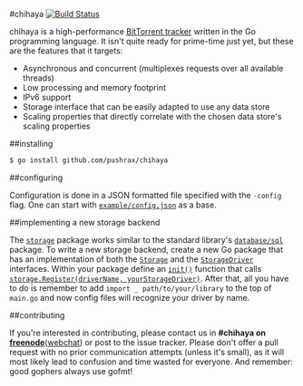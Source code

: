 #chihaya [![Build Status](https://travis-ci.org/pushrax/chihaya.png?branch=master)](https://travis-ci.org/pushrax/chihaya)

chihaya is a high-performance [BitTorrent tracker](http://en.wikipedia.org/wiki/BitTorrent_tracker) written in the Go programming language. It isn't quite ready for prime-time just yet, but these are the features that it targets:

- Asynchronous and concurrent (multiplexes requests over all available threads)
- Low processing and memory footprint
- IPv6 support
- Storage interface that can be easily adapted to use any data store
- Scaling properties that directly correlate with the chosen data store's scaling properties


##installing

```sh
$ go install github.com/pushrax/chihaya
```

##configuring

Configuration is done in a JSON formatted file specified with the `-config` flag. One can start with [`example/config.json`](https://github.com/pushrax/chihaya/blob/master/example/config.json) as a base.


##implementing a new storage backend

The [`storage`](http://godoc.org/github.com/pushrax/chihaya/storage) package works similar to the standard library's [`database/sql`](http://godoc.org/database/sql) package. To write a new storage backend, create a new Go package that has an implementation of both the [`Storage`](http://godoc.org/github.com/pushrax/chihaya/storage#Storage) and the [`StorageDriver`](http://godoc.org/github.com/pushrax/chihaya/storage#StorageDriver) interfaces. Within your package define an [`init()`](http://golang.org/ref/spec#Program_execution) function that calls [`storage.Register(driverName, yourStorageDriver)`](http://godoc.org/github.com/pushrax/chihaya/storage#Register). After that, all you have to do is remember to add `import _ path/to/your/library` to the top of `main.go` and now config files will recognize your driver by name.


##contributing

If you're interested in contributing, please contact us in **#chihaya on [freenode](http://freenode.net/)**([webchat](http://webchat.freenode.net?channels=chihaya)) or post to the issue tracker. Please don't offer a pull request with no prior communication attempts (unless it's small), as it will most likely lead to confusion and time wasted for everyone. And remember: good gophers always use gofmt!

